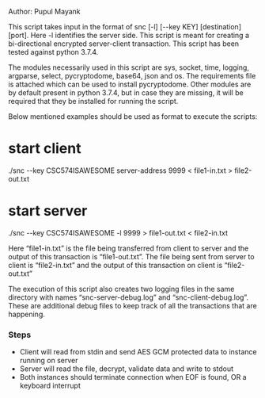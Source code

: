 Author: Pupul Mayank


This script takes input in the format of snc [-l] [--key KEY] [destination] [port]. Here -l identifies the server side. This script is meant for creating a bi-directional encrypted server-client transaction. This script has been tested against python 3.7.4.

The modules necessarily used in this script are sys, socket, time, logging, argparse, select, pycryptodome, base64, json and os. The requirements file is attached which can be used to install pycryptodome. Other modules are by default present in python 3.7.4, but in case they are missing, it will be required that they be installed for running the script.


Below mentioned examples should be used as format to execute the scripts:
                                
# start client
./snc --key CSC574ISAWESOME server-address 9999 < file1-in.txt > file2-out.txt

# start server
./snc --key CSC574ISAWESOME -l 9999 > file1-out.txt < file2-in.txt


Here “file1-in.txt” is the file being transferred from client to server and the output of this transaction is “file1-out.txt”. The file being sent from server to client is “file2-in.txt” and the output of this transaction on client is “file2-out.txt”


The execution of this script also creates two logging files in the same directory with names “snc-server-debug.log” and “snc-client-debug.log”. These are additional debug files to keep track of all the transactions that are happening.


### Steps

* Client will read from stdin and send AES GCM protected data to instance running on server
* Server will read the file, decrypt, validate data and write to stdout
* Both instances should terminate connection when EOF is found, OR a keyboard interrupt
